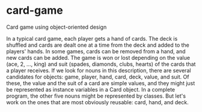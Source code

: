 # card-game
Card game  using object-oriented design

In a typical card game, each player gets a hand of cards. The deck is shuffled and cards are dealt one at a time from the deck and added to the players' hands. In some games, cards can be removed from a hand, and new cards can be added. The game is won or lost depending on the value (ace, 2, ..., king) and suit (spades, diamonds, clubs, hearts) of the cards that a player receives. If we look for nouns in this description, there are several candidates for objects: game, player, hand, card, deck, value, and suit. Of these, the value and the suit of a card are simple values, and they might just be represented as instance variables in a Card object. In a complete program, the other five nouns might be represented by classes. But let's work on the ones that are most obviously reusable: card, hand, and deck.
